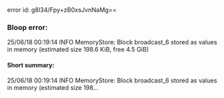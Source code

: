 error id: g8l34/Fpy+zB0xsJvnNaMg==
### Bloop error:

25/06/18 00:19:14 INFO MemoryStore: Block broadcast_6 stored as values in memory (estimated size 198.6 KiB, free 4.5 GiB)
#### Short summary: 

25/06/18 00:19:14 INFO MemoryStore: Block broadcast_6 stored as values in memory (estimated size 198...